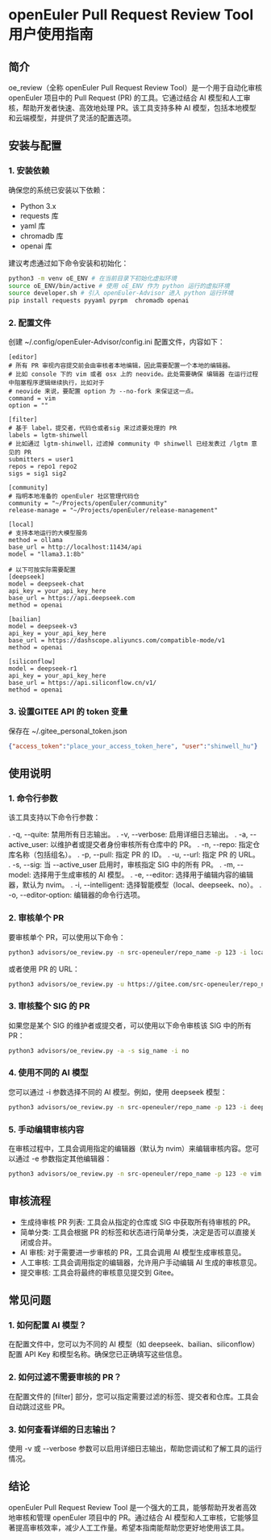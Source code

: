 # openEuler Pull Request Review Tool 用户使用指南

## 简介
oe_review（全称 openEuler Pull Request Review Tool）是一个用于自动化审核 openEuler 项目中的 Pull Request (PR) 的工具。它通过结合 AI 模型和人工审核，帮助开发者快速、高效地处理 PR。该工具支持多种 AI 模型，包括本地模型和云端模型，并提供了灵活的配置选项。

## 安装与配置

### 1. 安装依赖
确保您的系统已安装以下依赖：

- Python 3.x
- requests 库
- yaml 库
- chromadb 库
- openai 库

建议考虑通过如下命令安装和初始化：
```bash
python3 -m venv oE_ENV # 在当前目录下初始化虚拟环境
source oE_ENV/bin/active # 使用 oE_ENV 作为 python 运行的虚拟环境
source developer.sh # 引入 openEuler-Advisor 进入 python 运行环境
pip install requests pyyaml pyrpm  chromadb openai
```

### 2. 配置文件
创建 ~/.config/openEuler-Advisor/config.ini 配置文件，内容如下：

```config
[editor] 
# 所有 PR 审视内容提交前会由审核者本地编辑，因此需要配置一个本地的编辑器。
# 比如 console 下的 vim 或者 osx 上的 neovide。此处需要确保 编辑器 在运行过程中阻塞程序逻辑继续执行，比如对于
# neovide 来说，要配置 option 为 --no-fork 来保证这一点。
command = vim
option = "" 

[filter]
# 基于 label，提交者，代码仓或者sig 来过滤要处理的 PR
labels = lgtm-shinwell
# 比如通过 lgtm-shinwell，过滤掉 community 中 shinwell 已经发表过 /lgtm 意见的 PR
submitters = user1
repos = repo1 repo2
sigs = sig1 sig2

[community]
# 指明本地准备的 openEuler 社区管理代码仓
community = "~/Projects/openEuler/community"
release-manage = "~/Projects/openEuler/release-management"

[local]
# 支持本地运行的大模型服务
method = ollama
base_url = http://localhost:11434/api
model = "llama3.1:8b"

# 以下可按实际需要配置
[deepseek]
model = deepseek-chat
api_key = your_api_key_here
base_url = https://api.deepseek.com
method = openai

[bailian]
model = deepseek-v3
api_key = your_api_key_here
base_url = https://dashscope.aliyuncs.com/compatible-mode/v1
method = openai

[siliconflow]
model = deepseek-r1
api_key = your_api_key_here
base_url = https://api.siliconflow.cn/v1/
method = openai
```

### 3. 设置GITEE API 的 token 变量
保存在 ~/.gitee_personal_token.json
```json
{"access_token":"place_your_access_token_here", "user":"shinwell_hu"}
```

## 使用说明
### 1. 命令行参数
该工具支持以下命令行参数：

. -q, --quite: 禁用所有日志输出。
. -v, --verbose: 启用详细日志输出。
. -a, --active_user: 以维护者或提交者身份审核所有仓库中的 PR。
. -n, --repo: 指定仓库名称（包括组名）。
. -p, --pull: 指定 PR 的 ID。
. -u, --url: 指定 PR 的 URL。
. -s, --sig: 当 --active_user 启用时，审核指定 SIG 中的所有 PR。
. -m, --model: 选择用于生成审核的 AI 模型。
. -e, --editor: 选择用于编辑内容的编辑器，默认为 nvim。
. -i, --intelligent: 选择智能模型（local、deepseek、no）。
. -o, --editor-option: 编辑器的命令行选项。

### 2. 审核单个 PR
要审核单个 PR，可以使用以下命令：

```bash
python3 advisors/oe_review.py -n src-openeuler/repo_name -p 123 -i local
```
或者使用 PR 的 URL：
```bash
python3 advisors/oe_review.py -u https://gitee.com/src-openeuler/repo_name/pulls/123 -i deepseek
```
### 3. 审核整个 SIG 的 PR
如果您是某个 SIG 的维护者或提交者，可以使用以下命令审核该 SIG 中的所有 PR：
```bash
python3 advisors/oe_review.py -a -s sig_name -i no
```
### 4. 使用不同的 AI 模型
您可以通过 -i 参数选择不同的 AI 模型。例如，使用 deepseek 模型：
```bash
python3 advisors/oe_review.py -n src-openeuler/repo_name -p 123 -i deepseek
```
### 5. 手动编辑审核内容
在审核过程中，工具会调用指定的编辑器（默认为 nvim）来编辑审核内容。您可以通过 -e 参数指定其他编辑器：
```bash
python3 advisors/oe_review.py -n src-openeuler/repo_name -p 123 -e vim
```
## 审核流程
- 生成待审核 PR 列表: 工具会从指定的仓库或 SIG 中获取所有待审核的 PR。
- 简单分类: 工具会根据 PR 的标签和状态进行简单分类，决定是否可以直接关闭或合并。
- AI 审核: 对于需要进一步审核的 PR，工具会调用 AI 模型生成审核意见。
- 人工审核: 工具会调用指定的编辑器，允许用户手动编辑 AI 生成的审核意见。
- 提交审核: 工具会将最终的审核意见提交到 Gitee。

## 常见问题
### 1. 如何配置 AI 模型？
在配置文件中，您可以为不同的 AI 模型（如 deepseek、bailian、siliconflow）配置 API Key 和模型名称。确保您已正确填写这些信息。

### 2. 如何过滤不需要审核的 PR？
在配置文件的 [filter] 部分，您可以指定需要过滤的标签、提交者和仓库。工具会自动跳过这些 PR。

### 3. 如何查看详细的日志输出？
使用 -v 或 --verbose 参数可以启用详细日志输出，帮助您调试和了解工具的运行情况。

## 结论
openEuler Pull Request Review Tool 是一个强大的工具，能够帮助开发者高效地审核和管理 openEuler 项目中的 PR。通过结合 AI 模型和人工审核，它能够显著提高审核效率，减少人工工作量。希望本指南能帮助您更好地使用该工具。